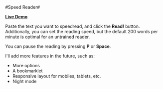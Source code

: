 #Speed Reader#

[**Live Demo**](https://raw.github.com/ofalvai/speed-reader/master/speedreader.html)

Paste the text you want to speedread, and click the **Read!** button. Additionally, you can set the reading speed, but the default 200 words per minute is optimal for an untrained reader.

You can pause the reading by pressing **P** or **Space**.

I'll add more features in the future, such as:

- More options
- A bookmarklet
- Responsive layout for mobiles, tablets, etc.
- Night mode